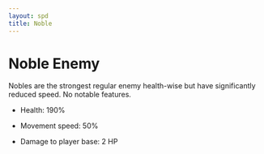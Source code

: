```yaml
---
layout: spd
title: Noble
---
```


# Noble Enemy

Nobles are the strongest regular enemy health-wise but have significantly reduced speed. No notable features.

* Health: 190%

* Movement speed: 50%

* Damage to player base: 2 HP
